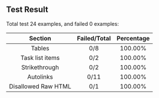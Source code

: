 ## Test Result

Total test 24 examples, and failed 0 examples:

|      Section      | Failed/Total  |  Percentage   |
|:-----------------:|:-------------:|:-------------:|
|      Tables       |      0/8      |    100.00%    |
|  Task list items  |      0/2      |    100.00%    |
|   Strikethrough   |      0/2      |    100.00%    |
|     Autolinks     |     0/11      |    100.00%    |
|Disallowed Raw HTML|      0/1      |    100.00%    |

